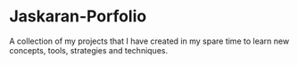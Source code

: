 # Jaskaran-Porfolio
A collection of my projects that I have created in my spare time to learn new concepts, tools, strategies and techniques.
